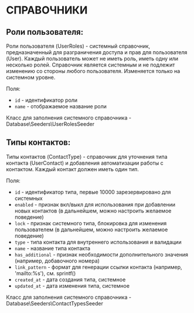# СПРАВОЧНИКИ

## Роли пользователя:

Роли пользователя (UserRoles) - системный справочник, предназначенный для разграничения доступа и прав для
пользователя (User). Каждый пользователь может не иметь роль, иметь одну или несколько ролей. Справочник является
системным и не подлежит изменению со стороны любого пользователя. Изменяется только на системном уровне.

Поля:

* `id` - идентификатор роли
* `name` - отображаемое название роли

Класс для заполнения системного справочника - Database\Seeders\UserRolesSeeder

## Типы контактов:

Типы контактов (ContactType) - справочник для уточнения типа контакта (UserContact) и добавления автоматизации работы с
контактом. Каждый контакт должен иметь один тип.

Поля:

* `id` - идентификатор типа, первые 10000 зарезервировано для системных
* `enabled` - признак вкл/выкл для использования при добавлении новых контактов (в дальнейшем, можно настроить желаемое
  поведение)
* `lock` - признак системного типа, блокировка для изменения пользователем (в дальнейшем, можно настроить желаемое
  поведение)
* `type` - типа контакта для внутреннего использования и валидации
* `name` - название типа контакта
* `has_additional` - признак необходимости дополнительного значения (например, добавочного номера)
* `link_pattern` - формат для генерации ссылки контакта (например, 'mailto:%s'), см. sprintf()
* `created_at` - дата создания типа, системное
* `updated_at` - дата изменения типа, системное

Класс для заполнения системного справочника - Database\Seeders\ContactTypesSeeder
